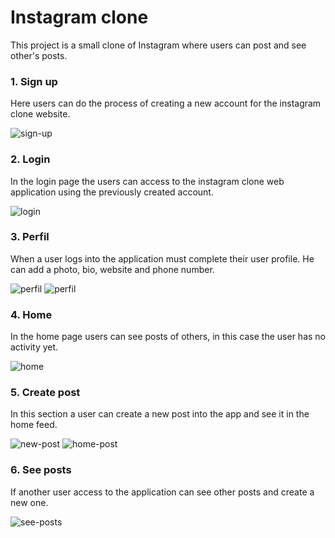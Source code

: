 # Instagram clone

This project is a small clone of Instagram where users can post and see other's posts.

### 1. Sign up

Here users can do the process of creating a new account for the instagram clone website.

![sign-up](./CRUD/static/img/sign-up.png)

### 2. Login

In the login page the users can access to the instagram clone web application using the previously created account.

![login](./CRUD/static/img/login.png)

### 3. Perfil

When a user logs into the application must complete their user profile. He can add a photo, bio, website and phone number.

![perfil](./CRUD/static/img/perfil.png)
![perfil](./CRUD/static/img/perfil-updated.png)

### 4. Home

In the home page users can see posts of others, in this case the user has no activity yet.

![home](./CRUD/static/img/home-without-post.png)

### 5. Create post

In this section a user can create a new post into the app and see it in the home feed.

![new-post](./CRUD/static/img/new-post.png)
![home-post](./CRUD/static/img/home-post.png)

### 6. See posts

If another user access to the application can see other posts and create a new one.

![see-posts](./CRUD/static/img/home-posts.png)